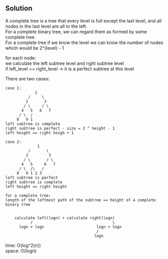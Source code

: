 ## Solution
A complete tree is a tree that every level is full except the last level, and all nodes in the last level are all to the left.<br>
For a complete binary tree, we can regard them as formed by some complete tree.<br>
For a complete tree if we know the level we can know the number of nodes which would be 2^(level) - 1<br>

for each node:<br>
	we calculate the left subtree level and right subtree level<br>
	if left_level == right_level -> it is a perfect subtree at this level<br>

There are two cases:<br>

	case 1:
	             1
	          /     \
	         2       3
	        / \     / \
	       4   5   6   7
	      / \  /
	     8   9 1
	left subtree is complete
	right subtree is perfect - size = 2 ^ height - 1
	left height == right heigh + 1
	
	case 2:
	              1
	          /       \
	         2         3
	        / \       / \
	       4   5     6   7
	      / \  /\   /
	     8   9 1 2 3
	left subtree is perfect
	right subtree is complete
	left height == right height

	for a complete tree:
	length of the leftmost path of the subtree == height of a complete binary tree


    	calculate left(logn) + calculate right(logn)
               /                     			   \
          logn + logn				        logn + logn
                       					    /         
                                           logn

time: O(log^2(n))<br>
space: O(logn)
